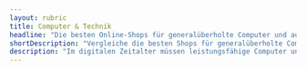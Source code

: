 ```yaml
---
layout: rubric
title: Computer & Technik
headline: "Die besten Online-Shops für generalüberholte Computer und aufbereitete Technik"
shortDescription: "Vergleiche die besten Shops für generalüberholte Computer & Technik. Entdecke nachhaltige, geprüfte Geräte zu fairen Preisen."
description: "Im digitalen Zeitalter müssen leistungsfähige Computer und Technik nicht teuer sein – und schon gar nicht neu. Immer mehr Menschen setzen auf generalüberholte Geräte, auch bekannt als refurbished Technik, um Kosten zu sparen und gleichzeitig die Umwelt zu schonen. In unserem Vergleich zeigen wir dir die besten Online-Shops für aufbereitete Laptops, PCs, Tablets und Zubehör, die nicht nur technisch geprüft, sondern auch nachhaltig versendet werden. Ob für Homeoffice, Studium oder Gaming – mit hochwertigen Refurbished-Produkten bekommst du Top-Leistung zum kleinen Preis. Finde jetzt den passenden Anbieter, vergleiche Angebote und erfahre, worauf du beim Kauf achten solltest."
---
```

